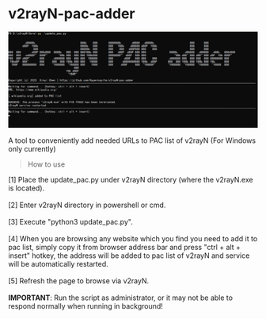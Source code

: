 # v2rayN-pac-adder
![Alt Text](https://github.com/Hyperkopite/v2rayN-pac-adder/blob/master/s1.png)
                                                                                                                        
A tool to conveniently add needed URLs to PAC list of v2rayN (For Windows only currently)
> How to use</br>

[1] Place the update_pac.py under v2rayN directory (where the v2rayN.exe is located).</br></br>
[2] Enter v2rayN directory in powershell or cmd.</br></br>
[3] Execute "python3 update_pac.py".</br></br>
[4] When you are browsing any website which you find you need to add it to pac list, simply copy it from browser address bar and press      "ctrl + alt + insert" hotkey, the address will be added to pac list of v2rayN and service will be automatically restarted.</br></br>
[5] Refresh the page to browse via v2rayN.</br></br>
**IMPORTANT**: Run the script as administrator, or it may not be able to respond normally when running in background!
